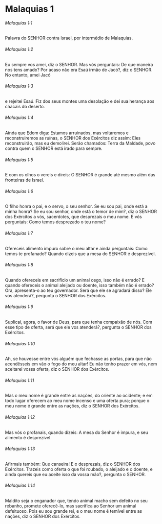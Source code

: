 # Malaquias 1

###### Malaquias 1:1

Palavra do SENHOR contra Israel, por intermédio de Malaquias.

###### Malaquias 1:2

Eu sempre vos amei, diz o SENHOR. Mas vós perguntais: De que maneira nos tens amado? Por acaso não era Esaú irmão de Jacó?, diz o SENHOR. No entanto, amei Jacó

###### Malaquias 1:3

e rejeitei Esaú. Fiz dos seus montes uma desolação e dei sua herança aos chacais do deserto.

###### Malaquias 1:4

Ainda que Edom diga: Estamos arruinados, mas voltaremos e reconstruiremos as ruínas, o SENHOR dos Exércitos diz assim: Eles reconstruirão, mas eu demolirei. Serão chamados: Terra da Maldade, povo contra quem o SENHOR está irado para sempre.

###### Malaquias 1:5

E com os olhos o vereis e direis: O SENHOR é grande até mesmo além das fronteiras de Israel.

###### Malaquias 1:6

O filho honra o pai, e o servo, o seu senhor. Se eu sou pai, onde está a minha honra? Se eu sou senhor, onde está o temor de mim?, diz o SENHOR dos Exércitos a vós, sacerdotes, que desprezais o meu nome. E vós perguntais: Como temos desprezado o teu nome?

###### Malaquias 1:7

Ofereceis alimento impuro sobre o meu altar e ainda perguntais: Como temos te profanado? Quando dizeis que a mesa do SENHOR é desprezível.

###### Malaquias 1:8

Quando ofereceis em sacrifício um animal cego, isso não é errado? E quando ofereceis o animal aleijado ou doente, isso também não é errado? Ora, apresenta-o ao teu governador. Será que ele se agradará disso? Ele vos atenderá?, pergunta o SENHOR dos Exércitos.

###### Malaquias 1:9

Suplicai, agora, o favor de Deus, para que tenha compaixão de nós. Com esse tipo de oferta, será que ele vos atenderá?, pergunta o SENHOR dos Exércitos.

###### Malaquias 1:10

Ah, se houvesse entre vós alguém que fechasse as portas, para que não acendêsseis em vão o fogo do meu altar! Eu não tenho prazer em vós, nem aceitarei vossa oferta, diz o SENHOR dos Exércitos.

###### Malaquias 1:11

Mas o meu nome é grande entre as nações, do oriente ao ocidente; e em todo lugar oferecem ao meu nome incenso e uma oferta pura; porque o meu nome é grande entre as nações, diz o SENHOR dos Exércitos.

###### Malaquias 1:12

Mas vós o profanais, quando dizeis: A mesa do Senhor é impura, e seu alimento é desprezível.

###### Malaquias 1:13

Afirmais também: Que canseira! E o desprezais, diz o SENHOR dos Exércitos. Trazeis como oferta o que foi roubado, o aleijado e o doente, e ainda quereis que eu aceite isso da vossa mão?, pergunta o SENHOR.

###### Malaquias 1:14

Maldito seja o enganador que, tendo animal macho sem defeito no seu rebanho, promete oferecê-lo, mas sacrifica ao Senhor um animal defeituoso. Pois eu sou grande rei, e o meu nome é temível entre as nações, diz o SENHOR dos Exércitos.

